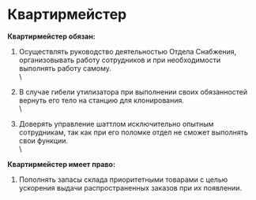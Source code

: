 # Квартирмейстер

**Квартирмейстер обязан:**

1. Осуществлять руководство деятельностью Отдела Снабжения, организовывать работу сотрудников и при необходимости выполнять работу самому.\
   \

2. В случае гибели утилизатора при выполнении своих обязанностей вернуть его тело на станцию для клонирования.\
   \

3. Доверять управление шаттлом исключительно опытным сотрудникам, так как при его поломке отдел не сможет выполнять свои функции.\
   \


**Квартирмейстер имеет право:**

1. Пополнять запасы склада приоритетными товарами с целью ускорения выдачи распространенных заказов при их появлении.
